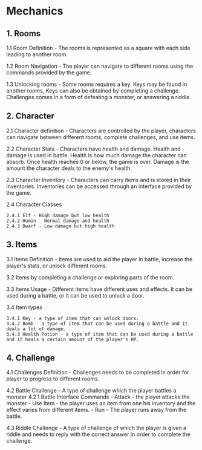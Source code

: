 #  Mechanics
## 1. Rooms
1.1 Room Definition - The rooms is represented as a square with each side leading to another room.


1.2 Room Navigation - The player can navigate to different rooms using the commands provided by the game.


1.3 Unlocking rooms - Some rooms requires a key. Keys may be found in another rooms, Keys can also be obtained by completing a challenge. Challenges comes in a form of defeating a monster, or answering a riddle.


## 2. Character
2.1 Character definition - Characters are controlled by the player, characters can navigate between different rooms, complete challenges, and use items.


2.2 Character Stats - Characters have health and damage. Health and damage is used in battle. Health is how much damage the character can absorb. Once health reaches 0 or below, the game is over. 
Damage is the amount the character deals to the enemy's health.


2.3 Character Inventory - Characters can carry items and is stored in their inventories. Inventories can be accessed through an interface provided by the game.


2.4 Character Classes

	2.4.1 Elf - High damage but low health
	2.4.2 Human - Normal damage and health
	2.4.3 Dwarf - Low damage but high health
## 3. Items

3.1 Items Definition - Items are used to aid the player in battle, increase the player's stats, or unlock different rooms.


3.2 Items by completing a challenge or exploring parts of the room.


3.3 Items Usage - Different items have different uses and effects. It can be used during a battle, or it can be used to unlock a door. 


3.4 Item types

	3.4.1 Key - a type of item that can unlock doors.
	3.4.2 Bomb - a type of item that can be used during a battle and it deals a lot of damage.
	3.4.3 Health Potion - a type of item that can be used during a battle and it heals a certain amount of the player's HP.

## 4. Challenge
4.1 Challenges Definition - Challenges needs to be completed in order for player to progress to different rooms.


4.2 Battle Challenge - A type of challenge which the player battles a monster
 	4.2.1 Battle Interface Commands
	 	- Attack - the player attacks the monster
	 	- Use Item - the player uses an item from one his inventory and the effect varies from different items.
		- Run - The player runs away from the battle.


4.3 Riddle Challenge - A type of challenge of which the player is given a riddle and needs to reply with the correct answer in order to complete the challenge. 
